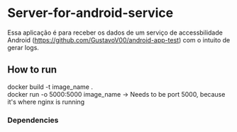 # Server-for-android-service

Essa aplicação é para receber os dados de um serviço de accessbilidade Android (https://github.com/GustavoV00/android-app-test) com o intuito de gerar logs.

## How to run

docker build -t image_name . <br/>
docker run -o 5000:5000 image_name -> Needs to be port 5000, because it's where nginx is running

### Dependencies

